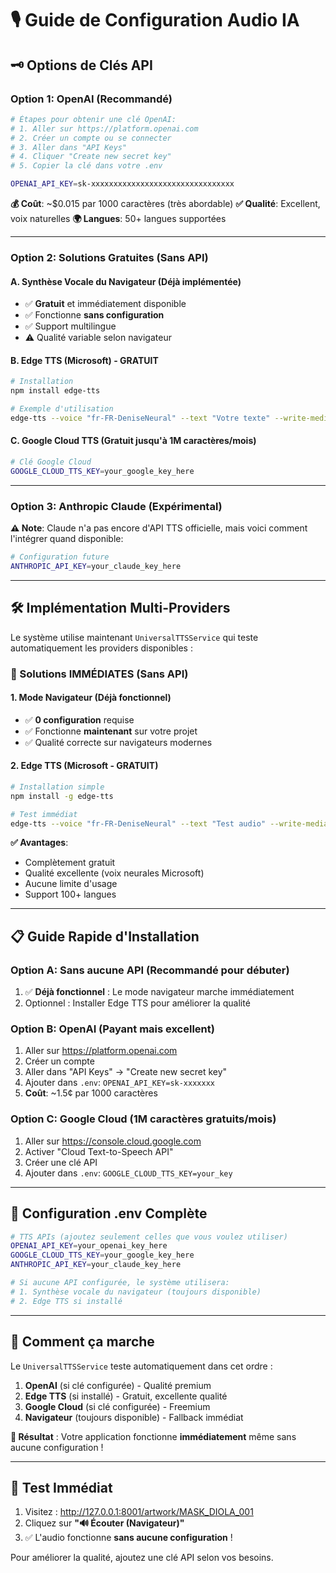 # 🎙️ Guide de Configuration Audio IA

## 🗝️ Options de Clés API

### **Option 1: OpenAI (Recommandé)**
```bash
# Étapes pour obtenir une clé OpenAI:
# 1. Aller sur https://platform.openai.com
# 2. Créer un compte ou se connecter
# 3. Aller dans "API Keys"
# 4. Cliquer "Create new secret key"
# 5. Copier la clé dans votre .env

OPENAI_API_KEY=sk-xxxxxxxxxxxxxxxxxxxxxxxxxxxxxxxx
```

**💰 Coût**: ~$0.015 par 1000 caractères (très abordable)
**✅ Qualité**: Excellent, voix naturelles
**🌍 Langues**: 50+ langues supportées

---

### **Option 2: Solutions Gratuites (Sans API)**

#### **A. Synthèse Vocale du Navigateur (Déjà implémentée)**
- ✅ **Gratuit** et immédiatement disponible
- ✅ Fonctionne **sans configuration**
- ✅ Support multilingue
- ⚠️ Qualité variable selon navigateur

#### **B. Edge TTS (Microsoft) - GRATUIT**
```bash
# Installation
npm install edge-tts

# Exemple d'utilisation
edge-tts --voice "fr-FR-DeniseNeural" --text "Votre texte" --write-media audio.mp3
```

#### **C. Google Cloud TTS (Gratuit jusqu'à 1M caractères/mois)**
```bash
# Clé Google Cloud
GOOGLE_CLOUD_TTS_KEY=your_google_key_here
```

---

### **Option 3: Anthropic Claude (Expérimental)**

**⚠️ Note**: Claude n'a pas encore d'API TTS officielle, mais voici comment l'intégrer quand disponible:

```bash
# Configuration future
ANTHROPIC_API_KEY=your_claude_key_here
```

---

## 🛠️ **Implémentation Multi-Providers**

Le système utilise maintenant `UniversalTTSService` qui teste automatiquement les providers disponibles :

### **🎯 Solutions IMMÉDIATES (Sans API)**

#### **1. Mode Navigateur (Déjà fonctionnel)**
- ✅ **0 configuration** requise
- ✅ Fonctionne **maintenant** sur votre projet
- ✅ Qualité correcte sur navigateurs modernes

#### **2. Edge TTS (Microsoft - GRATUIT)**
```bash
# Installation simple
npm install -g edge-tts

# Test immédiat
edge-tts --voice "fr-FR-DeniseNeural" --text "Test audio" --write-media test.mp3
```

**✅ Avantages**:
- Complètement gratuit
- Qualité excellente (voix neurales Microsoft)
- Aucune limite d'usage
- Support 100+ langues

---

## 📋 **Guide Rapide d'Installation**

### **Option A: Sans aucune API (Recommandé pour débuter)**
1. ✅ **Déjà fonctionnel** : Le mode navigateur marche immédiatement
2. Optionnel : Installer Edge TTS pour améliorer la qualité

### **Option B: OpenAI (Payant mais excellent)**
1. Aller sur https://platform.openai.com
2. Créer un compte
3. Aller dans "API Keys" → "Create new secret key"
4. Ajouter dans `.env`: `OPENAI_API_KEY=sk-xxxxxxx`
5. **Coût**: ~1.5¢ par 1000 caractères

### **Option C: Google Cloud (1M caractères gratuits/mois)**
1. Aller sur https://console.cloud.google.com
2. Activer "Cloud Text-to-Speech API"
3. Créer une clé API
4. Ajouter dans `.env`: `GOOGLE_CLOUD_TTS_KEY=your_key`

---

## 🔧 **Configuration .env Complète**

```bash
# TTS APIs (ajoutez seulement celles que vous voulez utiliser)
OPENAI_API_KEY=your_openai_key_here
GOOGLE_CLOUD_TTS_KEY=your_google_key_here
ANTHROPIC_API_KEY=your_claude_key_here

# Si aucune API configurée, le système utilisera:
# 1. Synthèse vocale du navigateur (toujours disponible)
# 2. Edge TTS si installé
```

---

## 🎪 **Comment ça marche**

Le `UniversalTTSService` teste automatiquement dans cet ordre :
1. **OpenAI** (si clé configurée) - Qualité premium
2. **Edge TTS** (si installé) - Gratuit, excellente qualité
3. **Google Cloud** (si clé configurée) - Freemium
4. **Navigateur** (toujours disponible) - Fallback immédiat

**🎯 Résultat** : Votre application fonctionne **immédiatement** même sans aucune configuration !

---

## 📱 **Test Immédiat**

1. Visitez : http://127.0.0.1:8001/artwork/MASK_DIOLA_001
2. Cliquez sur **"🔊 Écouter (Navigateur)"**
3. ✅ L'audio fonctionne **sans aucune configuration** !

Pour améliorer la qualité, ajoutez une clé API selon vos besoins.